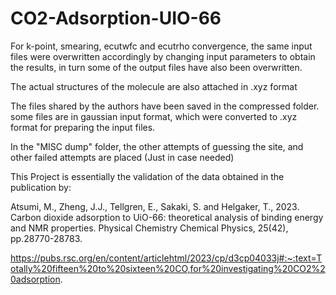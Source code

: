 # CO2-Adsorption-UIO-66

For k-point, smearing, ecutwfc and ecutrho convergence, the same input files were overwritten accordingly by changing input parameters to obtain the results, in turn some of the output files have also been overwritten. 

The actual structures of the molecule are also attached in .xyz format

The files shared by the authors have been saved in the compressed folder. some files are in gaussian input format, which were converted to .xyz format for preparing the input files. 

In the "MISC dump" folder, the other attempts of guessing the site, and other failed attempts are placed (Just in case needed)

This Project is essentially the validation of the data obtained in the publication by:

Atsumi, M., Zheng, J.J., Tellgren, E., Sakaki, S. and Helgaker, T., 2023. Carbon dioxide adsorption to UiO-66: theoretical analysis of binding energy and NMR properties. Physical Chemistry Chemical Physics, 25(42), pp.28770-28783.

https://pubs.rsc.org/en/content/articlehtml/2023/cp/d3cp04033j#:~:text=Totally%20fifteen%20to%20sixteen%20CO,for%20investigating%20CO2%20adsorption.







